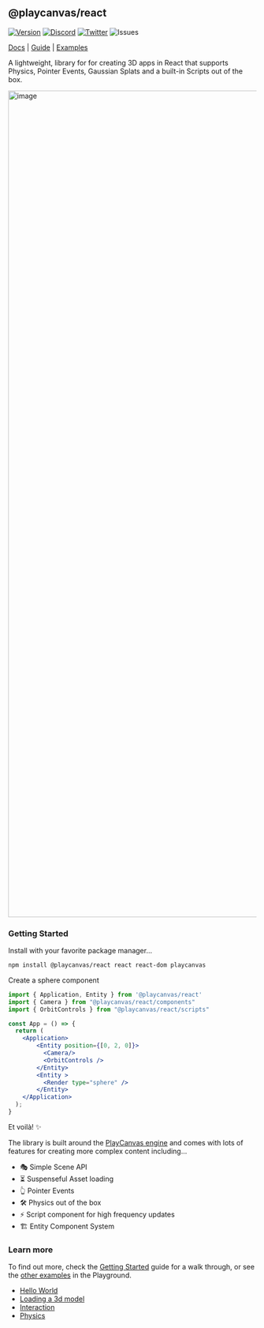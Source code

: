 ## @playcanvas/react
[![Version](https://img.shields.io/npm/v/@playcanvas/react?style=flat&colorA=333333&colorB=444444)](https://www.npmjs.com/package/@playcanvas/react)
[![Discord](https://img.shields.io/discord/740090768164651008?style=flat&olorA=333333&colorB=444444&label=discord&logo=discord&logoColor=ffffff)](https://discord.com/channels/408617316415307776/408617316415307778)
[![Twitter](https://img.shields.io/twitter/follow/playcanvas?label=%40playcanvas&style=flat&colorA=333333&colorB=333333&logo=x&logoColor=ffffff)](https://x.com/playcanvas)
![Issues](https://img.shields.io/github/issues/playcanvas/react?style=flat&colorA=333333&colorB=444444)

[Docs](https://playcanvas-react.vercel.app) | [Guide](http://playcanvas-react.vercel.app/docs/guide/getting-started) | [Examples](https://playcanvas-react.vercel.app/examples/)

A lightweight, library for for creating 3D apps in React that supports Physics, Pointer Events, Gaussian Splats and a built-in Scripts out of the box.

<img width="1673" alt="image" src="https://github.com/user-attachments/assets/92053462-f39e-4f6d-94fc-b34e7b9ea266" />

### Getting Started

Install with your favorite package manager...

```bash
npm install @playcanvas/react react react-dom playcanvas
```
Create a sphere component

```jsx
import { Application, Entity } from '@playcanvas/react'
import { Camera } from "@playcanvas/react/components"
import { OrbitControls } from "@playcanvas/react/scripts"

const App = () => {
  return (
    <Application>
        <Entity position={[0, 2, 0]}>
          <Camera/>
          <OrbitControls />
        </Entity>
        <Entity >
          <Render type="sphere" />
        </Entity>
    </Application>
  );
}
```

Et voilà! ✨

The library is built around the [PlayCanvas engine](https://github.com/playcanvas/engine) and comes with lots of features for creating more complex content including...

- 🎭 Simple Scene API
- ⏳ Suspenseful Asset loading
- ️👆 Pointer Events
- 🛠️ Physics out of the box
- ⚡ Script component for high frequency updates
- 🏗️ Entity Component System

### Learn more

To find out more, check the [Getting Started](https://playcanvas-react.vercel.app/docs/guide/getting-started) guide for a walk through, or see the [other examples](https://playcanvas-react.vercel.app/examples/) in the Playground.

- [Hello World](http://playcanvas-react.vercel.app/examples/hello-world)
- [Loading a 3d model](http://playcanvas-react.vercel.app/examples/load-a-3D-model)
- [Interaction](http://playcanvas-react.vercel.app/examples/pointer-events)
- [Physics](http://playcanvas-react.vercel.app/examples/physics)





